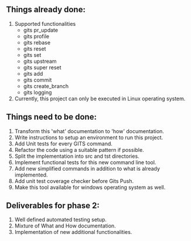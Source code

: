 ## Things already done:
1. Supported functionalities
    - gits pr_update
    - gits profile
    - gits rebase
    - gits reset
    - gits set
    - gits upstream
    - gits super reset
    - gits add
    - gits commit
    - gits create_branch
    - gits logging
2. Currently, this project can only be executed in Linux operating system.     

## Things need to be done:
1. Transform this 'what' documentation to 'how' documentation. 
2. Write instructions to setup an environment to run this project.
3. Add Unit tests for every GITS command.
4. Refactor the code using a suitable pattern if possible.
5. Split the implementation into src and tst directories.
6. Implement functional tests for this new command line tool.
7. Add new simplified commands in addition to what is already implemented.
8. Add unit test coverage checker before Gits Push.
9. Make this tool available for windows operating system as well.

## Deliverables for phase 2:
1. Well defined automated testing setup.
2. Mixture of What and How documentation.
3. Implementation of new additional functionalities.


